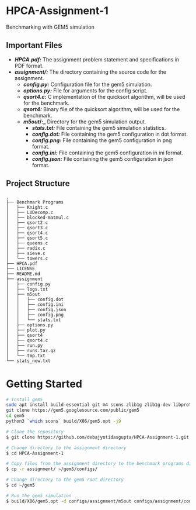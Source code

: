 # HPCA-Assignment-1

Benchmarking with GEM5 simulation

## Important Files

- **_HPCA.pdf\:_** The assignment problem statement and specifications in PDF format.
- **_assignment/\:_** The directory containing the source code for the assignment.
    - **_config.py\:_** Configuration file for the gem5 simulation.
    - **_options.py\:_** File for arguments for the config script.
    - **_qsort4.c\:_** C implementation of the quicksort algorithm, will be used for the benchmark.
    - **_qsort4\:_** Binary file of the quicksort algorithm, will be used for the benchmark.
    - **_m5out_/\:_** Directory for the gem5 simulation output.
        - **_stats.txt\:_** File containing the gem5 simulation statistics.
        - **_config.dot\:_** File containing the gem5 configuration in dot format.
        - **_config.png\:_** File containing the gem5 configuration in png format.
        - **_config.ini\:_** File containing the gem5 configuration in ini format.
        - **_config.json\:_** File containing the gem5 configuration in json format.

## Project Structure

```
.
├── Benchmark Programs
│   ├── Knight.c
│   ├── LUDecomp.c
│   ├── blocked-matmul.c
│   ├── qsort2.c
│   ├── qsort3.c
│   ├── qsort4.c
│   ├── qsort5.c
│   ├── queens.c
│   ├── radix.c
│   ├── sieve.c
│   └── towers.c
├── HPCA.pdf
├── LICENSE
├── README.md
├── assignment
│   ├── config.py
│   ├── logs.txt
│   ├── m5out
│   │   ├── config.dot
│   │   ├── config.ini
│   │   ├── config.json
│   │   ├── config.png
│   │   └── stats.txt
│   ├── options.py
│   ├── plot.py
│   ├── qsort4
│   ├── qsort4.c
│   ├── run.py
│   ├── runs.tar.gz
│   └── tmp.txt
└── stats_new.txt
```

# Getting Started

```bash
# Install gem5
sudo apt install build-essential git m4 scons zlib1g zlib1g-dev libprotobuf-dev protobuf-compiler libprotoc-dev libgoogle-perftools-dev python-dev python
git clone https://gem5.googlesource.com/public/gem5
cd gem5
python3 `which scons` build/X86/gem5.opt -j9

# Clone the repository
$ git clone https://github.com/debajyotidasgupta/HPCA-Assignment-1.git

# Change directory to the assignment directory
$ cd HPCA-Assignment-1

# Copy files from the assignment directory to the benchmark programs directory
$ cp -r assignment/ ~/gem5/configs/

# Change directory to the gem5 root directory
$ cd ~/gem5

# Run the gem5 simulation
$ build/X86/gem5.opt -d configs/assignment/m5out configs/assignment/config.py -b configs/assignment/qsort4
```
